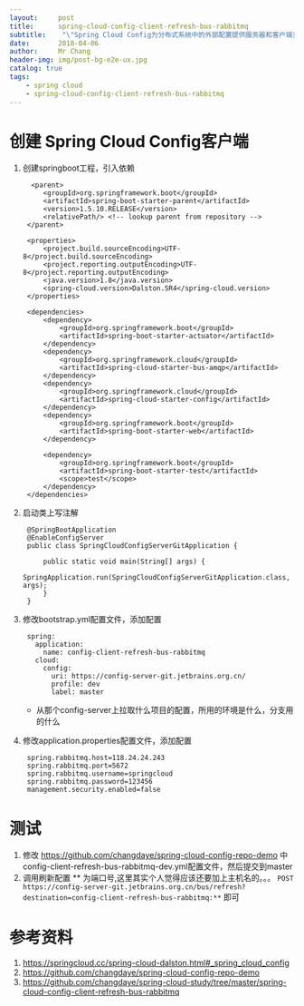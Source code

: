 ```yaml
---
layout:     post
title:     	spring-cloud-config-client-refresh-bus-rabbitmq
subtitle:    "\"Spring Cloud Config为分布式系统中的外部配置提供服务器和客户端支持\""
date:       2018-04-06
author:     Mr Chang
header-img: img/post-bg-e2e-ux.jpg
catalog: true
tags:
    - spring cloud
    - spring-cloud-config-client-refresh-bus-rabbitmq
---
```


# 创建 Spring Cloud Config客户端

1. 创建springboot工程，引入依赖

		 <parent>
	        <groupId>org.springframework.boot</groupId>
	        <artifactId>spring-boot-starter-parent</artifactId>
	        <version>1.5.10.RELEASE</version>
	        <relativePath/> <!-- lookup parent from repository -->
	    </parent>
	
	    <properties>
	        <project.build.sourceEncoding>UTF-8</project.build.sourceEncoding>
	        <project.reporting.outputEncoding>UTF-8</project.reporting.outputEncoding>
	        <java.version>1.8</java.version>
	        <spring-cloud.version>Dalston.SR4</spring-cloud.version>
	    </properties>
	
	    <dependencies>
	        <dependency>
	            <groupId>org.springframework.boot</groupId>
	            <artifactId>spring-boot-starter-actuator</artifactId>
	        </dependency>
	        <dependency>
	            <groupId>org.springframework.cloud</groupId>
	            <artifactId>spring-cloud-starter-bus-amqp</artifactId>
	        </dependency>
	        <dependency>
	            <groupId>org.springframework.cloud</groupId>
	            <artifactId>spring-cloud-starter-config</artifactId>
	        </dependency>
	        <dependency>
	            <groupId>org.springframework.boot</groupId>
	            <artifactId>spring-boot-starter-web</artifactId>
	        </dependency>
	
	        <dependency>
	            <groupId>org.springframework.boot</groupId>
	            <artifactId>spring-boot-starter-test</artifactId>
	            <scope>test</scope>
	        </dependency>
	    </dependencies>
	    
	    
2. 启动类上写注解

		@SpringBootApplication
		@EnableConfigServer
		public class SpringCloudConfigServerGitApplication {
		
		    public static void main(String[] args) {
		        SpringApplication.run(SpringCloudConfigServerGitApplication.class, args);
		    }
		}
		
3. 修改bootstrap.yml配置文件，添加配置
		
		spring:
		  application:
		    name: config-client-refresh-bus-rabbitmq
		  cloud:
		    config:
		      uri: https://config-server-git.jetbrains.org.cn/
		      profile: dev
		      label: master
		
	* 从那个config-server上拉取什么项目的配置，所用的环境是什么，分支用的什么
	
4. 修改application.properties配置文件，添加配置

		spring.rabbitmq.host=118.24.24.243
		spring.rabbitmq.port=5672
		spring.rabbitmq.username=springcloud
		spring.rabbitmq.password=123456
		management.security.enabled=false
# 测试

1. 修改 https://github.com/changdaye/spring-cloud-config-repo-demo 中 config-client-refresh-bus-rabbitmq-dev.yml配置文件，然后提交到master
2. 调用刷新配置 ** 为端口号,这里其实个人觉得应该还要加上主机名的。。。
	`POST https://config-server-git.jetbrains.org.cn/bus/refresh?destination=config-client-refresh-bus-rabbitmq:**`
	即可

# 参考资料

1. https://springcloud.cc/spring-cloud-dalston.html#_spring_cloud_config
2. https://github.com/changdaye/spring-cloud-config-repo-demo
3. https://github.com/changdaye/spring-cloud-study/tree/master/spring-cloud-config-client-refresh-bus-rabbitmq 



